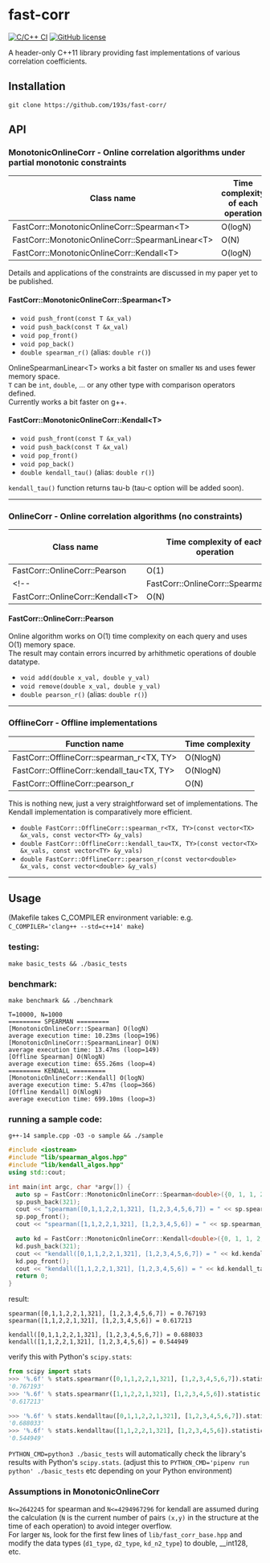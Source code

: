 # fast-corr
[![C/C++ CI](https://github.com/193s/fast-corr/actions/workflows/c-cpp.yml/badge.svg)](https://github.com/193s/fast-corr/actions/workflows/c-cpp.yml)
[![GitHub license](https://img.shields.io/badge/license-MIT-blue.svg)](https://raw.githubusercontent.com/martinus/unordered_dense/main/LICENSE)  

A header-only C++11 library providing fast implementations of various correlation coefficients.

## Installation
`git clone https://github.com/193s/fast-corr/`

## API
### MonotonicOnlineCorr - Online correlation algorithms under partial monotonic constraints
| Class name | Time complexity of each operation |
| ---- | ---- |
| FastCorr::MonotonicOnlineCorr::Spearman\<T\>       | O(logN) |
| FastCorr::MonotonicOnlineCorr::SpearmanLinear\<T\> | O(N)    |
| FastCorr::MonotonicOnlineCorr::Kendall\<T\>        | O(logN) |

Details and applications of the constraints are discussed in my paper yet to be published.
#### FastCorr::MonotonicOnlineCorr::Spearman\<T\>
- `void push_front(const T &x_val)`
- `void push_back(const T &x_val)`
- `void pop_front()`
- `void pop_back()`
- `double spearman_r()` (alias: `double r()`)

OnlineSpearmanLinear\<T\> works a bit faster on smaller `N`s and uses fewer memory space.  
`T` can be `int`, `double`, ... or any other type with comparison operators defined.  
Currently works a bit faster on g++.  

#### FastCorr::MonotonicOnlineCorr::Kendall\<T\>
- `void push_front(const T &x_val)`
- `void push_back(const T &x_val)`
- `void pop_front()`
- `void pop_back()`
- `double kendall_tau()` (alias: `double r()`)  

`kendall_tau()` function returns tau-b (tau-c option will be added soon).

----------------

### OnlineCorr - Online correlation algorithms (no constraints)
| Class name | Time complexity of each operation | Overall memory use |
| ---- | ---- | ---- |
| FastCorr::OnlineCorr::Pearson | O(1) | O(1) |
<!--| FastCorr::OnlineCorr::Spearman\<T\> | O(logN) |
| FastCorr::OnlineCorr::Kendall\<T\> | O(N) |-->

#### FastCorr::OnlineCorr::Pearson
Online algorithm works on O(1) time complexity on each query and uses O(1) memory space.  
The result may contain errors incurred by arhithmetic operations of double datatype.  
  - `void add(double x_val, double y_val)`
  - `void remove(double x_val, double y_val)`
  - `double pearson_r()` (alias: `double r()`)

----------------

### OfflineCorr - Offline implementations
| Function name | Time complexity |
| ---- | ---- |
| FastCorr::OfflineCorr::spearman\_r\<TX, TY\>  | O(NlogN) |
| FastCorr::OfflineCorr::kendall\_tau\<TX, TY\> | O(NlogN) |
| FastCorr::OfflineCorr::pearson\_r        | O(N)     |

This is nothing new, just a very straightforward set of implementations. The Kendall implementation is comparatively more efficient.  
- `double FastCorr::OfflineCorr::spearman_r<TX, TY>(const vector<TX> &x_vals, const vector<TY> &y_vals)`
- `double FastCorr::OfflineCorr::kendall_tau<TX, TY>(const vector<TX> &x_vals, const vector<TY> &y_vals)`
- `double FastCorr::OfflineCorr::pearson_r(const vector<double> &x_vals, const vector<double> &y_vals)`

----------------

## Usage
(Makefile takes C\_COMPILER environment variable: e.g. `C_COMPILER='clang++ --std=c++14' make`)

### testing:
`make basic_tests && ./basic_tests`  

### benchmark:
`make benchmark && ./benchmark`  

```
T=10000, N=1000
========= SPEARMAN =========
[MonotonicOnlineCorr::Spearman] O(logN)
average execution time: 10.23ms (loop=196)
[MonotonicOnlineCorr::SpearmanLinear] O(N)
average execution time: 13.47ms (loop=149)
[Offline Spearman] O(NlogN)
average execution time: 655.26ms (loop=4)
========= KENDALL =========
[MonotonicOnlineCorr::Kendall] O(logN)
average execution time: 5.47ms (loop=366)
[Offline Kendall] O(NlogN)
average execution time: 699.10ms (loop=3)
```
<!--
- `./a.out r <<< "20000 1000"` : testing on randomized sequence without duplicate values, T=20000, N=1000
- `./a.out d <<< "20000 1000"` : testing on randomized sequence with duplicate values, T=20000, N=1000
-->

### running a sample code:
`g++-14 sample.cpp -O3 -o sample && ./sample`  
```c++
#include <iostream>
#include "lib/spearman_algos.hpp"
#include "lib/kendall_algos.hpp"
using std::cout;

int main(int argc, char *argv[]) {
  auto sp = FastCorr::MonotonicOnlineCorr::Spearman<double>({0, 1, 1, 2, 2, 1});
  sp.push_back(321);
  cout << "spearman([0,1,1,2,2,1,321], [1,2,3,4,5,6,7]) = " << sp.spearman_r() << "\n";
  sp.pop_front();
  cout << "spearman([1,1,2,2,1,321], [1,2,3,4,5,6]) = " << sp.spearman_r() << "\n";

  auto kd = FastCorr::MonotonicOnlineCorr::Kendall<double>({0, 1, 1, 2, 2, 1});
  kd.push_back(321);
  cout << "kendall([0,1,1,2,2,1,321], [1,2,3,4,5,6,7]) = " << kd.kendall_tau() << "\n";
  kd.pop_front();
  cout << "kendall([1,1,2,2,1,321], [1,2,3,4,5,6]) = " << kd.kendall_tau() << "\n";
  return 0;
}
```

result:
```
spearman([0,1,1,2,2,1,321], [1,2,3,4,5,6,7]) = 0.767193
spearman([1,1,2,2,1,321], [1,2,3,4,5,6]) = 0.617213

kendall([0,1,1,2,2,1,321], [1,2,3,4,5,6,7]) = 0.688033
kendall([1,1,2,2,1,321], [1,2,3,4,5,6]) = 0.544949
```

verify this with Python's `scipy.stats`:
```python
from scipy import stats
>>> '%.6f' % stats.spearmanr([0,1,1,2,2,1,321], [1,2,3,4,5,6,7]).statistic
'0.767193'
>>> '%.6f' % stats.spearmanr([1,1,2,2,1,321], [1,2,3,4,5,6]).statistic
'0.617213'

>>> '%.6f' % stats.kendalltau([0,1,1,2,2,1,321], [1,2,3,4,5,6,7]).statistic
'0.688033'
>>> '%.6f' % stats.kendalltau([1,1,2,2,1,321], [1,2,3,4,5,6]).statistic
'0.544949'
```

`PYTHON_CMD=python3 ./basic_tests` will automatically check the library's results with Python's `scipy.stats`. (adjust this to `PYTHON_CMD='pipenv run python' ./basic_tests` etc depending on your Python environment)

### Assumptions in MonotonicOnlineCorr
`N<=2642245` for spearman and `N<=4294967296` for kendall are assumed during the calculation (`N` is the current number of pairs `(x,y)` in the structure at the time of each operation) to avoid integer overflow.  
For larger `N`s, look for the first few lines of `lib/fast_corr_base.hpp` and modify the data types (`d1_type`, `d2_type`, `kd_n2_type`) to double, \_\_int128, etc.  


